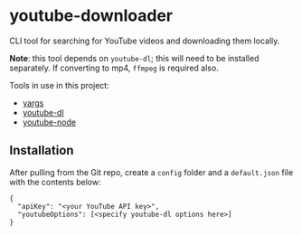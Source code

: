 # youtube-downloader

CLI tool for searching for YouTube videos and downloading them locally.

__Note__: this tool depends on `youtube-dl`; this will need to be installed separately. If converting to mp4, `ffmpeg` is required also.

Tools in use in this project:
- [yargs](https://www.npmjs.com/package/yargs)
- [youtube-dl](https://github.com/rg3/youtube-dl/)
- [youtube-node](https://www.npmjs.com/package/youtube-node)

## Installation

After pulling from the Git repo, create a `config` folder and a `default.json` file with the contents below:

```
{
  "apiKey": "<your YouTube API key>",
  "youtubeOptions": [<specify youtube-dl options here>]
}
```
